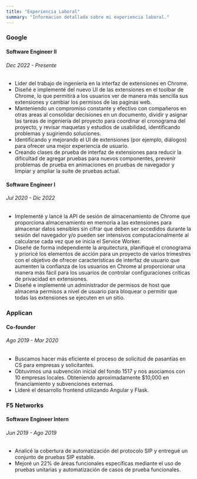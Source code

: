 ```yaml
---
title: "Experiencia Laboral"
summary: "Informacion detallada sobre mi experiencia laboral."
---
```


### Google

#### Software Engineer II

###### Dec 2022 - Presente

- Lider del trabajo de ingeniería en la interfaz de extensiones en Chrome.
- Diseñé e implementé del nuevo UI de las extensiones en el toolbar de Chrome, lo que permitirá a los usuarios ver de manera más sencilla sus extensiones y cambiar los permisos de las paginas web.
- Manteniendo un compromiso constante y efectivo con compañeros en otras areas al consolidar decisiones en un documento, dividir y asignar las tareas de ingeniería del proyecto para coordinar el cronograma del proyecto, y revisar maquetas y estudios de usabilidad, identificando problemas y sugiriendo soluciones.
- Identificando y mejorando el UI de extensiones (por ejemplo, diálogos) para ofrecer una mejor experiencia de usuario.
- Creando clases de prueba de interfaz de extensiones para reducir la dificultad de agregar pruebas para nuevos componentes, prevenir problemas de prueba en animaciones en pruebas de navegador y limpiar y ampliar la suite de pruebas actual.

#### Software Engineer I

###### Jul 2020 - Dic 2022

- Implementé y lancé la API de sesión de almacenamiento de Chrome que proporciona almacenamiento en memoria a las extensiones para almacenar datos sensibles sin cifrar que deben ser accedidos durante la sesión del navegador y/o pueden ser intensivos computacionalmente al calcularse cada vez que se inicia el Service Worker.
- Diseñé de forma independiente la arquitectura, planifiqué el cronograma y prioricé los elementos de acción para un proyecto de varios trimestres con el objetivo de ofrecer características de interfaz de usuario que aumenten la confianza de los usuarios en Chrome al proporcionar una manera más fácil para los usuarios de controlar configuraciones críticas de privacidad en extensiones.
- Diseñé e implementé un administrador de permisos de host que almacena permisos a nivel de usuario para bloquear o permitir que todas las extensiones se ejecuten en un sitio.

### Applican

#### Co-founder

###### Ago 2019 - Mar 2020

- Buscamos hacer más eficiente el proceso de solicitud de pasantías en CS para empresas y solicitantes.
- Obtuvimos una subvención inicial del fondo 1517 y nos asociamos con 10 empresas locales. Obteniendo aproximadamente $10,000 en financiamiento y subvenciones externas.
- Lideré el desarrollo frontend utilizando Angular y Flask.

### F5 Networks

#### Software Engineer Intern

###### Jun 2019 - Ago 2019

- Analicé la cobertura de automatización del protocolo SIP y entregué un conjunto de pruebas SIP estable.
- Mejoré un 22% de áreas funcionales específicas mediante el uso de pruebas unitarias y automatización de casos de prueba funcionales.
